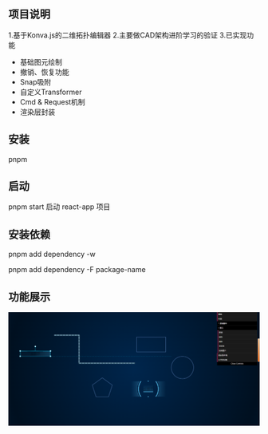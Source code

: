## 项目说明
1.基于Konva.js的二维拓扑编辑器
2.主要做CAD架构进阶学习的验证
3.已实现功能
  - 基础图元绘制
  - 撤销、恢复功能
  - Snap吸附
  - 自定义Transformer
  - Cmd & Request机制
  - 渲染层封装

## 安装

pnpm

## 启动

pnpm start 启动 react-app 项目

## 安装依赖

pnpm add dependency -w

pnpm add dependency -F package-name


## 功能展示
![image](https://github.com/123wg/gene-framework/blob/master/packages/docs/picture.png)